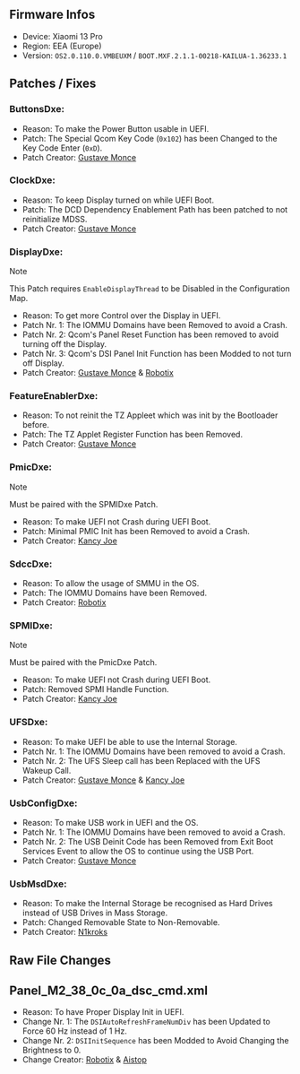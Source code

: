 ## Firmware Infos

- Device: Xiaomi 13 Pro
- Region: EEA (Europe)
- Version: `OS2.0.110.0.VMBEUXM` / `BOOT.MXF.2.1.1-00218-KAILUA-1.36233.1`

## Patches / Fixes

### ButtonsDxe:

- Reason: To make the Power Button usable in UEFI.
- Patch: The Special Qcom Key Code (`0x102`) has been Changed to the Key Code Enter (`0xD`).
- Patch Creator: [Gustave Monce](https://github.com/gus33000)

### ClockDxe:

- Reason: To keep Display turned on while UEFI Boot.
- Patch: The DCD Dependency Enablement Path has been patched to not reinitialize MDSS.
- Patch Creator: [Gustave Monce](https://github.com/gus33000)

### DisplayDxe:

> [!NOTE]
> This Patch requires `EnableDisplayThread` to be Disabled in the Configuration Map.

- Reason: To get more Control over the Display in UEFI.
- Patch Nr. 1: The IOMMU Domains have been Removed to avoid a Crash.
- Patch Nr. 2: Qcom's Panel Reset Function has been removed to avoid turning off the Display.
- Patch Nr. 3: Qcom's DSI Panel Init Function has been Modded to not turn off Display.
- Patch Creator: [Gustave Monce](https://github.com/gus33000) & [Robotix](https://github.com/Eobotix22)

### FeatureEnablerDxe:

- Reason: To not reinit the TZ Appleet which was init by the Bootloader before.
- Patch: The TZ Applet Register Function has been Removed.
- Patch Creator: [Gustave Monce](https://github.com/gus33000)

### PmicDxe:

> [!NOTE]
> Must be paired with the SPMIDxe Patch.

- Reason: To make UEFI not Crash during UEFI Boot.
- Patch: Minimal PMIC Init has been Removed to avoid a Crash.
- Patch Creator: [Kancy Joe](https://github.com/sunflower2333)

### SdccDxe:

- Reason: To allow the usage of SMMU in the OS.
- Patch: The IOMMU Domains have been Removed.
- Patch Creator: [Robotix](https://github.com/Robotix22)

### SPMIDxe:

> [!NOTE]
> Must be paired with the PmicDxe Patch.

- Reason: To make UEFI not Crash during UEFI Boot.
- Patch: Removed SPMI Handle Function.
- Patch Creator: [Kancy Joe](https://github.com/sunflower2333)

### UFSDxe:

- Reason: To make UEFI be able to use the Internal Storage.
- Patch Nr. 1: The IOMMU Domains have been removed to avoid a Crash.
- Patch Nr. 2: The UFS Sleep call has been Replaced with the UFS Wakeup Call.
- Patch Creator: [Gustave Monce](https://github.com/gus33000) & [Kancy Joe](https://github.com/sunflower2333)

### UsbConfigDxe:

- Reason: To make USB work in UEFI and the OS.
- Patch Nr. 1: The IOMMU Domains have been removed to avoid a Crash.
- Patch Nr. 2: The USB Deinit Code has been Removed from Exit Boot Services Event to allow the OS to continue using the USB Port.
- Patch Creator: [Gustave Monce](https://github.com/gus33000)

### UsbMsdDxe:

- Reason: To make the Internal Storage be recognised as Hard Drives instead of USB Drives in Mass Storage.
- Patch: Changed Removable State to Non-Removable.
- Patch Creator: [N1kroks](https://github.com/N1kroks)

## Raw File Changes

## Panel_M2_38_0c_0a_dsc_cmd.xml

- Reason: To have Proper Display Init in UEFI.
- Change Nr. 1: The `DSIAutoRefreshFrameNumDiv` has been Updated to Force 60 Hz instead of 1 Hz.
- Change Nr. 2: `DSIInitSequence` has been Modded to Avoid Changing the Brightness to 0.
- Change Creator: [Robotix](https://github.com/Robotix22) & [Aistop](https://github.com/AistopGit/)
